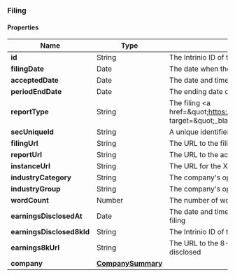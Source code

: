 
[//]: # (CLASS:Filing)

[//]: # (KIND:object)

### Filing

#### Properties

[//]: # (START_DEFINITION)

Name | Type | Description
------------ | ------------- | -------------
**id** | String | The Intrinio ID of the Filing &nbsp;
**filingDate** | Date | The date when the filing was submitted to the SEC by the company &nbsp;
**acceptedDate** | Date | The date and time when the filing was accepted by SEC &nbsp;
**periodEndDate** | Date | The ending date of the fiscal period for the filing &nbsp;
**reportType** | String | The filing &lt;a href&#x3D;\&quot;https://docs.intrinio.com/documentation/sec_filing_report_types\&quot; target&#x3D;\&quot;_blank\&quot;&gt;report type&lt;/a&gt; &nbsp;
**secUniqueId** | String | A unique identifier for the filing provided by the SEC &nbsp;
**filingUrl** | String | The URL to the filing page on the SEC site &nbsp;
**reportUrl** | String | The URL to the actual report on the SEC site &nbsp;
**instanceUrl** | String | The URL for the XBRL filing for the report &nbsp;
**industryCategory** | String | The company&#39;s operating industry category &nbsp;
**industryGroup** | String | The company&#39;s operating industry group &nbsp;
**wordCount** | Number | The number of words in the filing &nbsp;
**earningsDisclosedAt** | Date | The date and time when the earnings information was first disclosed via 8-K filing &nbsp;
**earningsDisclosed8kId** | String | The Intrinio ID of the 8-K filing where earnings were first disclosed &nbsp;
**earnings8kUrl** | String | The URL to the 8-K filing page on the SEC site where earnings were first disclosed &nbsp;
**company** | [**CompanySummary**](CompanySummary.md) |  &nbsp;

[//]: # (END_DEFINITION)


[//]: # (CONTAINED_CLASS:CompanySummary)





